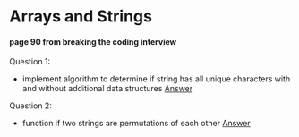 # Arrays and Strings
####  page 90 from breaking the coding interview


Question 1:
* implement algorithm to determine if string has all unique characters with and without additional data structures
[Answer](string_codes.py)

Question 2:
* function if two strings are permutations of each other
[Answer](string_codes.py)
